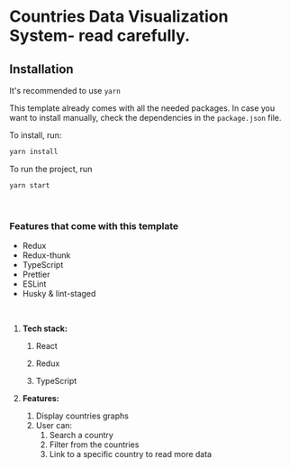 # Countries Data Visualization System- read carefully.
## Installation

It's recommended to use `yarn`

This template already comes with all the needed packages. In case you want to install manually, check the dependencies in the `package.json` file.

To install, run:

```bash
yarn install
```

To run the project, run

````bash
yarn start
````

<br />

### Features that come with this template

* Redux
* Redux-thunk
* TypeScript
* Prettier
* ESLint
* Husky & lint-staged

<br />

1. **Tech stack:**

   1. React

   2. Redux

   3. TypeScript


2. **Features:**

   1. Display countries graphs
   2. User can:
      1. Search a country
      2. Filter from the countries
      3. Link to a specific country to read more data
